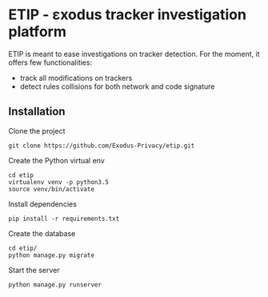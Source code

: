 # ETIP - εxodus tracker investigation platform
ETIP is meant to ease investigations on tracker detection. For the moment, it offers few functionalities: 
* track all modifications on trackers
* detect rules collisions for both network and code signature

## Installation
Clone the project
```commandline
git clone https://github.com/Exodus-Privacy/etip.git
``` 
Create the Python virtual env
```commandline
cd etip
virtualenv venv -p python3.5
source venv/bin/activate
```
Install dependencies
```commandline
pip install -r requirements.txt
```
Create the database
```commandline
cd etip/
python manage.py migrate
```
Start the server
```commandline
python manage.py runserver
```
